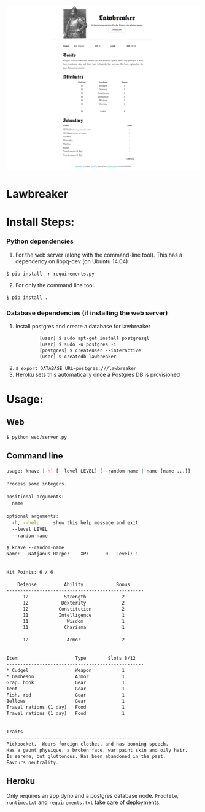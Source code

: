 ![Lawbreaker](https://raw.githubusercontent.com/hrangan/lawbreaker/master/screenshot.png)

# Lawbreaker


Install Steps:
===

### Python dependencies
1. For the web server (along with the command-line tool). This has a dependency on libpq-dev (on Ubuntu 14.04)

`$ pip install -r requirements.py`

2. For only the command line tool.

`$ pip install .`

### Database dependencies (if installing the web server)
1. Install postgres and create a database for lawbreaker
```
            [user] $ sudo apt-get install postgresql
            [user] $ sudo -u postgres -i
            [postgres] $ createuser --interactive
            [user] $ createdb lawbreaker
```

2. `$ export DATABASE_URL=postgres:///lawbreaker`
3. Heroku sets this automatically once a Postgres DB is provisioned


Usage:
===

Web
---
`$ python web/server.py`

Command line
---
```bash
usage: knave [-h] [--level LEVEL] [--random-name | name [name ...]]

Process some integers.

positional arguments:
  name

optional arguments:
  -h, --help     show this help message and exit
  --level LEVEL
  --random-name
```
```
$ knave --random-name
Name:   Natjanus Harper    XP:      0   Level: 1


Hit Points: 6 / 6

    Defense          Ability            Bonus
--------------------------------------------------
      12             Strength             2
      12            Dexterity             2
      12           Constitution           2
      11           Intelligence           1
      11              Wisdom              1
      11             Charisma             1

      12              Armor               2


Item                     Type        Slots 8/12
--------------------------------------------------
* Cudgel                 Weapon           1
* Gambeson               Armor            1
Grap. hook               Gear             1
Tent                     Gear             1
Fish. rod                Gear             1
Bellows                  Gear             1
Travel rations (1 day)   Food             1
Travel rations (1 day)   Food             1


Traits
--------------------------------------------------
Pickpocket.  Wears foreign clothes, and has booming speech.
Has a gaunt physique, a broken face, war paint skin and oily hair.
Is serene, but gluttonous. Has been abandoned in the past.
Favours neutrality.
```


Heroku
---
Only requires an app dyno and a postgres database node. `Procfile`, `runtime.txt` and `requirements.txt` take care of deployments.
